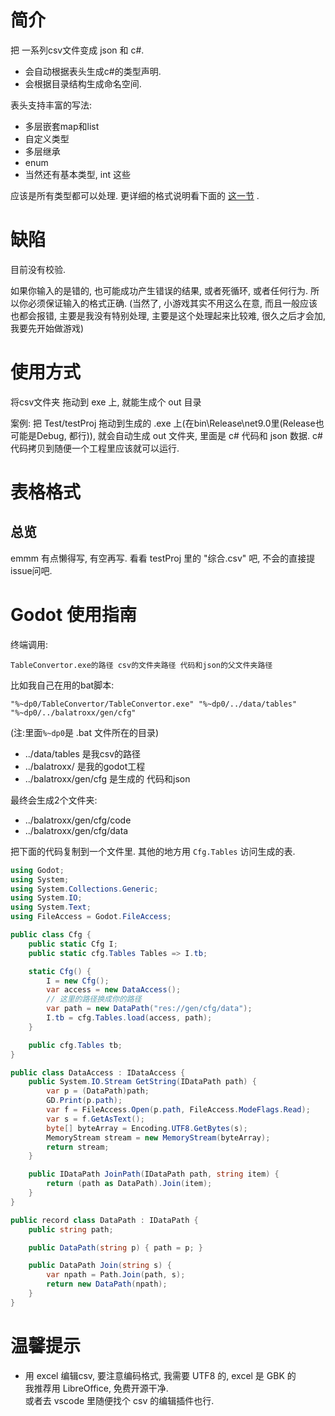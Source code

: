 # 简介

把 一系列csv文件变成 json 和 c#.

- 会自动根据表头生成c#的类型声明.
- 会根据目录结构生成命名空间.

表头支持丰富的写法:

- 多层嵌套map和list
- 自定义类型
- 多层继承
- enum
- 当然还有基本类型, int 这些

应该是所有类型都可以处理.
更详细的格式说明看下面的 [这一节](#表格格式) .

# 缺陷

目前没有校验.

如果你输入的是错的, 也可能成功产生错误的结果, 或者死循环, 或者任何行为. 所以你必须保证输入的格式正确.
(当然了, 小游戏其实不用这么在意, 而且一般应该也都会报错, 主要是我没有特别处理, 主要是这个处理起来比较难, 很久之后才会加, 我要先开始做游戏)

# 使用方式

将csv文件夹 拖动到 exe 上, 就能生成个 out 目录

案例:
把 Test/testProj 拖动到生成的 .exe 上(在bin\Release\net9.0里(Release也可能是Debug, 都行)), 就会自动生成 out 文件夹, 里面是 c# 代码和 json 数据. c# 代码拷贝到随便一个工程里应该就可以运行.

# 表格格式

## 总览

emmm 有点懒得写, 有空再写.
看看 testProj 里的 "综合.csv" 吧, 不会的直接提issue问吧.

# Godot 使用指南

终端调用:
```
TableConvertor.exe的路径 csv的文件夹路径 代码和json的父文件夹路径
```

比如我自己在用的bat脚本:
```
"%~dp0/TableConvertor/TableConvertor.exe" "%~dp0/../data/tables" "%~dp0/../balatroxx/gen/cfg"
```
(注:里面`%~dp0`是 .bat 文件所在的目录)

- ../data/tables 是我csv的路径
- ../balatroxx/ 是我的godot工程
- ../balatroxx/gen/cfg 是生成的 代码和json

最终会生成2个文件夹:
- ../balatroxx/gen/cfg/code
- ../balatroxx/gen/cfg/data

把下面的代码复制到一个文件里.
其他的地方用 `Cfg.Tables` 访问生成的表.

```cs
using Godot;
using System;
using System.Collections.Generic;
using System.IO;
using System.Text;
using FileAccess = Godot.FileAccess;

public class Cfg {
    public static Cfg I;
    public static cfg.Tables Tables => I.tb;

    static Cfg() {
        I = new Cfg();
        var access = new DataAccess();
        // 这里的路径换成你的路径
        var path = new DataPath("res://gen/cfg/data");
        I.tb = cfg.Tables.load(access, path);
    }

    public cfg.Tables tb;
}

public class DataAccess : IDataAccess {
    public System.IO.Stream GetString(IDataPath path) {
        var p = (DataPath)path;
        GD.Print(p.path);
        var f = FileAccess.Open(p.path, FileAccess.ModeFlags.Read);
        var s = f.GetAsText();
        byte[] byteArray = Encoding.UTF8.GetBytes(s);
        MemoryStream stream = new MemoryStream(byteArray);
        return stream;
    }

    public IDataPath JoinPath(IDataPath path, string item) {
        return (path as DataPath).Join(item);
    }
}

public record class DataPath : IDataPath {
    public string path;

    public DataPath(string p) { path = p; }

    public DataPath Join(string s) {
        var npath = Path.Join(path, s);
        return new DataPath(npath);
    }
}
```

# 温馨提示

- 用 excel 编辑csv, 要注意编码格式, 我需要 UTF8 的, excel 是 GBK 的 \
  我推荐用 LibreOffice, 免费开源干净. \
  或者去 vscode 里随便找个 csv 的编辑插件也行.